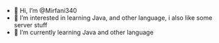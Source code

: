 - 👋 Hi, I’m @Mirfani340
- 👀 I’m interested in learning Java, and other language, i also like some server stuff
- 🌱 I’m currently learning Java and other language

<!---
Mirfani340/Mirfani340 is a ✨ special ✨ repository because its `README.md` (this file) appears on your GitHub profile.
You can click the Preview link to take a look at your changes.
--->
